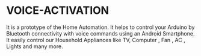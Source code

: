 # VOICE-ACTIVATION
It is a prototype of the Home Automation. It helps to control your Arduino by Bluetooth connectivity with voice commands using an Android Smartphone. It easily control our Household Appliances like TV, Computer , Fan , AC , Lights and many more.
